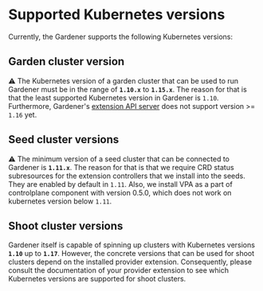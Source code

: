 # Supported Kubernetes versions

Currently, the Gardener supports the following Kubernetes versions:

## Garden cluster version

:warning: The Kubernetes version of a garden cluster that can be used to run Gardener must be in the range of **`1.10.x`** to  **`1.15.x`**.
The reason for that is that the least supported Kubernetes version in Gardener is `1.10`.
Furthermore, Gardener's [extension API server](https://kubernetes.io/docs/concepts/extend-kubernetes/api-extension/apiserver-aggregation/) does not support version >= `1.16` yet.

## Seed cluster versions

:warning: The minimum version of a seed cluster that can be connected to Gardener is **`1.11.x`**.
The reason for that is that we require CRD status subresources for the extension controllers that we install into the seeds. They are enabled by default in `1.11`. Also, we install VPA as a part of controlplane component with version 0.5.0, which does not work on kubernetes version below `1.11`.

## Shoot cluster versions

Gardener itself is capable of spinning up clusters with Kubernetes versions **`1.10`** up to **`1.17`**.
However, the concrete versions that can be used for shoot clusters depend on the installed provider extension.
Consequently, please consult the documentation of your provider extension to see which Kubernetes versions are supported for shoot clusters.
